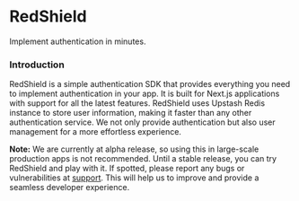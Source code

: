 # RedShield

Implement authentication in minutes.

### Introduction

RedShield is a simple authentication SDK that provides everything you need to implement authentication in your app. It is built for Next.js applications with support for all the latest features. RedShield uses Upstash Redis instance to store user information, making it faster than any other authentication service. We not only provide authentication but also user management for a more effortless experience. 

**Note:** We are currently at alpha release, so using this in large-scale production apps is not recommended. Until a stable release, you can try RedShield and play with it. If spotted, please report any bugs or vulnerabilities at [support](mailto:support@redshield.com). This will help us to improve and provide a seamless developer experience.
